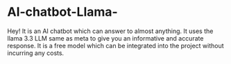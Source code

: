 # AI-chatbot-Llama-
Hey! It is an AI chatbot which can answer to almost anything. It uses the llama 3.3 LLM same as meta to give you an informative and accurate response. It is a free model which can be integrated into the project without incurring any costs. 
